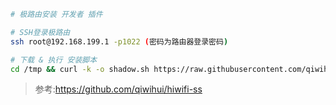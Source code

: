```bash
# 极路由安装 开发者 插件

# SSH登录极路由
ssh root@192.168.199.1 -p1022 (密码为路由器登录密码)

# 下载 & 执行 安装脚本
cd /tmp && curl -k -o shadow.sh https://raw.githubusercontent.com/qiwihui/hiwifi-ss/master/shadow.sh && sh shadow.sh && rm shadow.sh
```

> 参考:https://github.com/qiwihui/hiwifi-ss